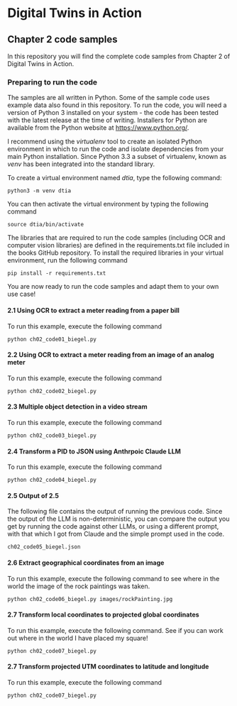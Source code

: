 # Digital Twins in Action

## Chapter 2 code samples
In this repository you will find the complete code samples from Chapter 2 of Digital Twins in Action.

### Preparing to run the code
The samples are all written in Python. Some of the sample code uses example data also found in this repository. 
To run the code, you will need a version of Python 3 installed on your system - the code has been tested with the latest release at the time of writing. Installers for Python are available from the Python website at https://www.python.org/. 

I recommend using the *virtualenv* tool to create an isolated Python environment in which to run the code and isolate dependencies from your main Python installation. Since Python 3.3 a subset of virtualenv, known as *venv* has been integrated into the standard library.

To create a virtual environment named *dtia*, type the following command:

`python3 -m venv dtia`

You can then activate the virtual environment by typing the following command

`source dtia/bin/activate`

The libraries that are required to run the code samples (including OCR and computer vision libraries) are defined in the requirements.txt file included in the books GitHub repository. To install the required libraries in your virtual environment, run the following command

`pip install -r requirements.txt`

You are now ready to run the code samples and adapt them to your own use case!

#### 2.1 Using OCR to extract a meter reading from a paper bill
To run this example, execute the following command

`
python ch02_code01_biegel.py
`

#### 2.2 Using OCR to extract a meter reading from an image of an analog meter
To run this example, execute the following command

`
python ch02_code02_biegel.py
`

#### 2.3 Multiple object detection in a video stream
To run this example, execute the following command

`
python ch02_code03_biegel.py
`

#### 2.4 Transform a PID to JSON using Anthrpoic Claude LLM
To run this example, execute the following command

`
python ch02_code04_biegel.py
`

#### 2.5 Output of 2.5
The following file contains the output of running the previous code. Since the output of the LLM is non-deterministic, you can compare the output you get by running the code against other LLMs, or using a different prompt, with that which I got from Claude and the simple prompt used in the code.

`
ch02_code05_biegel.json
`

#### 2.6 Extract geographical coordinates from an image
To run this example, execute the following command to see where in the world the image of the rock paintings was taken.

`
python ch02_code06_biegel.py images/rockPainting.jpg
`

#### 2.7 Transform local coordinates to projected global coordinates 
To run this example, execute the following command. See if you can work out where in the world I have placed my square! 

`
python ch02_code07_biegel.py
`

#### 2.7 Transform projected UTM coordinates to latitude and longitude
To run this example, execute the following command

`
python ch02_code07_biegel.py
`